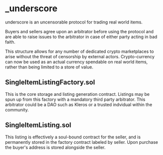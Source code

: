 # _underscore
underscore is an uncensorable protocol for trading real world items. 

Buyers and sellers agree upon an arbitrator before using the protocol and are able to 
raise issues to the arbitrator in case of either party acting in bad faith.

This structure allows for any number of dedicated crypto marketplaces to arise without
the threat of censorship by external actors. Crypto-currency can now be used as an actual
currency spendable on real world items, rather than being limited to a store of value.

## SingleItemListingFactory.sol

This is the core storage and listing generation contract. Listings may be spun up from 
this factory with a mandatory third party arbitrator. This arbitrator could be a
DAO such as Kleros or a trusted indvidual within the community.

## SingleItemListing.sol

This listing is effectively a soul-bound contract for the seller, and is permanently
stored in the factory contract labeled by seller. Upon purchase the buyer's address
is stored alongside the seller. 
